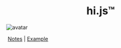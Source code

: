 <h1 align="center">hi.js™</h1>

<img src="https://cdn.jsdelivr.net/gh/i0Ek3/apichost@main/title.4ms20ficxgy0.jpg" alt="avatar" align="center">  										

​											[Notes](https://github.com/i0Ek3/hi.js/blob/master/Notes.md) | [Example](https://github.com/i0Ek3/hi.js/blob/master/example.html)

